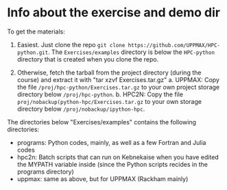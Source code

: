 # Info about the exercise and demo dir

To get the materials: 

1. Easiest. Just clone the repo ``git clone https://github.com/UPPMAX/HPC-python.git``. The ``Exercises/examples`` directory is below the ``HPC-python`` directory that is created when you clone the repo. 

2. Otherwise, fetch the tarball from the project directory (during the course) and extract it with "tar xzvf Exercises.tar.gz"
   a. UPPMAX: Copy the file ``/proj/hpc-python/Exercises.tar.gz`` to your own project storage directory below ``/proj/hpc-python``. 
   b. HPC2N: Copy the file ``proj/nobackup(python-hpc/Exercises.tar.gz`` to your own storage directory below ``/proj/nobackup/ipython-hpc``.

The directories below "Exercises/examples" contains the following directories:

- programs: Python codes, mainly, as well as a few Fortran and Julia codes
- hpc2n: Batch scripts that can run on Kebnekaise when you have edited the MYPATH variable inside (since the Python scripts recides in the programs directory)
- uppmax: same as above, but for UPPMAX (Rackham mainly) 

